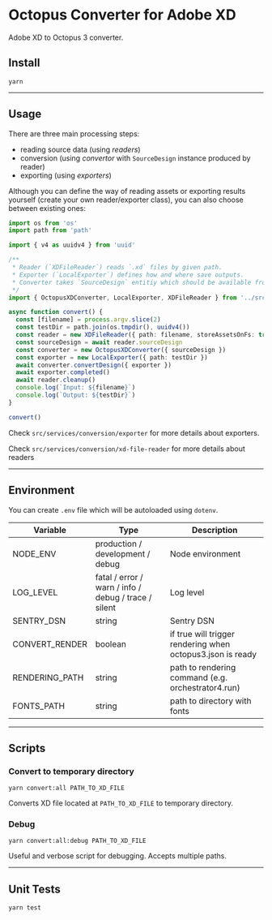 # Octopus Converter for Adobe XD

Adobe XD to Octopus 3 converter.

## Install

```
yarn
```

---

## Usage

There are three main processing steps:

- reading source data (using _readers_)
- conversion (using _convertor_ with `SourceDesign` instance produced by reader)
- exporting (using _exporters_)

Although you can define the way of reading assets or exporting results yourself (create your own reader/exporter class), you can also choose between existing ones:

```ts
import os from 'os'
import path from 'path'

import { v4 as uuidv4 } from 'uuid'

/**
 * Reader (`XDFileReader`) reads `.xd` files by given path.
 * Exporter (`LocalExporter`) defines how and where save outputs.
 * Converter takes `SourceDesign` entitiy which should be available from reader as constructor option and exporter as convertDesign option.
 */
import { OctopusXDConverter, LocalExporter, XDFileReader } from '../src'

async function convert() {
  const [filename] = process.argv.slice(2)
  const testDir = path.join(os.tmpdir(), uuidv4())
  const reader = new XDFileReader({ path: filename, storeAssetsOnFs: true })
  const sourceDesign = await reader.sourceDesign
  const converter = new OctopusXDConverter({ sourceDesign })
  const exporter = new LocalExporter({ path: testDir })
  await converter.convertDesign({ exporter })
  await exporter.completed()
  await reader.cleanup()
  console.log(`Input: ${filename}`)
  console.log(`Output: ${testDir}`)
}

convert()
```

Check `src/services/conversion/exporter` for more details about exporters.

Check `src/services/conversion/xd-file-reader` for more details about readers

---

## Environment

You can create `.env` file which will be autoloaded using `dotenv`.

| Variable       | Type                                                 | Description                                                |
| -------------- | ---------------------------------------------------- | ---------------------------------------------------------- |
| NODE_ENV       | production / development / debug                     | Node environment                                           |
| LOG_LEVEL      | fatal / error / warn / info / debug / trace / silent | Log level                                                  |
| SENTRY_DSN     | string                                               | Sentry DSN                                                 |
| CONVERT_RENDER | boolean                                              | if true will trigger rendering when octopus3.json is ready |
| RENDERING_PATH | string                                               | path to rendering command (e.g. orchestrator4.run)         |
| FONTS_PATH     | string                                               | path to directory with fonts                               |

---

## Scripts

### Convert to temporary directory

```
yarn convert:all PATH_TO_XD_FILE
```

Converts XD file located at `PATH_TO_XD_FILE` to temporary directory.

### Debug

```
yarn convert:all:debug PATH_TO_XD_FILE
```

Useful and verbose script for debugging. Accepts multiple paths.

---

## Unit Tests

```
yarn test
```
